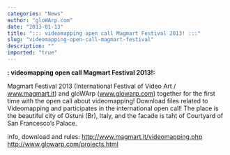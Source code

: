```yaml
---
categories: "News"
author: "gloWArp.com"
date: "2013-01-13"
title: "::: videomapping open call Magmart Festival 2013! :::"
slug: "videomapping-open-call-magmart-festival"
description: ""
imported: "true"
---
```



**: videomapping open call Magmart Festival 2013!:**

Magmart Festival 2013 (International Festival of Video Art / www.magmart.it) and gloWArp (www.glowarp.com) together for the first time with the open call about videomapping! Download files related to Videomapping and participates in the international open call! The place is the beautiful city of Ostuni (Br), Italy, and the facade is taht of Courtyard of San Francesco’s Palace.

info, download and rules:
http://www.magmart.it/videomapping.php
http://www.glowarp.com/projects.html